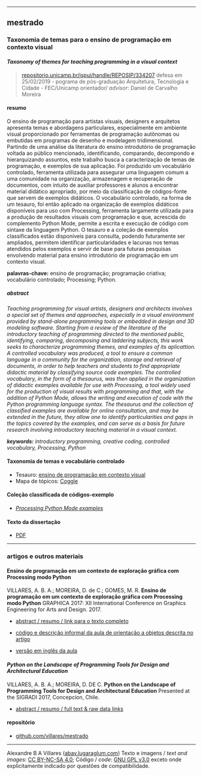 ----

## mestrado

### Taxonomia de temas para o ensino de programação em contexto visual

#### *Taxonomy of themes for teaching programming in a visual context*

>[repositorio.unicamp.br/jspui/handle/REPOSIP/334207](http://repositorio.unicamp.br/jspui/handle/REPOSIP/334207)
> defesa em 25/02/2019 - pograma de pós-graduação Arquitetura, Tecnologia e Cidade - FEC/Unicamp
> orientador/ *advisor*: Daniel de Carvalho Moreira

#### resumo

O ensino de programação para artistas visuais, designers e arquitetos apresenta temas e abordagens particulares, especialmente em ambiente visual proporcionado por ferramentas de programação autônomas ou embutidas em programas de desenho e modelagem tridimensional. Partindo de uma análise da literatura do ensino introdutório de programação voltada ao público mencionado, identificando, comparando, decompondo e hierarquizando assuntos, este trabalho busca a caracterização de temas de programação, e exemplos de sua aplicação. Foi produzido um vocabulário controlado, ferramenta utilizada para assegurar uma linguagem comum a uma comunidade na organização, armazenagem e recuperação de documentos, com intuito de auxiliar professores e alunos a encontrar material didático apropriado, por meio da classificação de códigos-fonte que servem de exemplos didáticos. O vocabulário controlado, na forma de um tesauro, foi então aplicado na organização de exemplos didáticos disponíveis para uso com Processing, ferramenta largamente utilizada para a produção de resultados visuais com programação e que, acrescida do complemento Python Mode, permite a escrita e execução de código com sintaxe da linguagem Python. O tesauro e a coleção de exemplos classificados estão disponíveis para consulta, podendo futuramente ser ampliados, permitem identificar particularidades e lacunas nos temas atendidos pelos exemplos e servir de base para futuras pesquisas envolvendo material para ensino introdutório de programação em um contexto visual.

**palavras-chave:** ensino de programação; programação criativa; vocabulário controlado; Processing; Python.

##### *abstract*

<i>Teaching programming for visual artists, designers and architects involves a special set of themes and approaches, especially in a visual environment provided by stand-alone programming tools or embedded in design and 3D modeling software. Starting from a review of the literature of the introductory teaching of programming directed to the mentioned public, identifying, comparing, decomposing and laddering subjects, this work seeks to characterize programming themes, and examples of its aplicattion. A controlled vocabulary was produced, a tool to ensure a common language in a community for the organization, storage and retrieval of documents, in order to help teachers and students to find appropriate didactic material by classifying source code examples. The controlled vocabulary, in the form of a thesaurus, was then applied in the organization of didactic examples available for use with Processing, a tool widely used for the production of visual results with programming and that, with the addition of  Python Mode, allows the writing and execution of code with the Python programming language syntax. The thesaurus and the collection of classified examples are available for online consultation, and may be extended in the future, they allow one to identify particularities and gaps in the topics covered by the examples, and can serve as a basis for future research involving introductory teaching material in a visual context.</i>

<i>**keywords:** introductory programming, creative coding, controlled vocabulary, Processing, Python</i>

#### Taxonomia de temas e vocabulário controlado

* Tesauro: [ensino de programação em contexto visual](http://www.lugaralgum.com/tematres/vocab/index.php)
* Mapa de tópicos: [Coggle](https://coggle.it/diagram/XCqHK58wsD6Q7T4a/t/ensino-de-programa%C3%A7%C3%A3o-em-contexto-visual)


#### Coleção classificada de códigos-exemplo

* [*Processing Python Mode examples*](http://www.lugaralgum.com/omeka-c/collections/show/1)

#### Texto da dissertação

* [PDF](https://github.com/villares/mestrado/blob/master/assets/Taxonomia_de_temas_para_ensino_de_prog_em_contexto_visual.pdf)

----

### artigos e outros materiais

#### Ensino de programação em um contexto de exploração gráfica com Processing modo Python

VILLARES, A. B. A.; MOREIRA, D. de C.; GOMES, M. R. **Ensino de programação em um contexto de exploração gráfica com Processing modo Python** GRAPHICA 2017: XII International Conference on Graphics Engineering for Arts and Design. 2017.

 * [abstract / resumo / link para o texto completo](https://abav.lugaralgum.com//mestrado/VILLARES_MOREIRA_GOMES_GRAPHICA_2017) 

 * [código e descrição informal da aula de orientação a objetos descrita no artigo](https://abav.lugaralgum.com/mestrado/bandeirinhas/)

 * [versão em inglês da aula](https://medium.com/@villares/object-orientation-with-bandeirinhas-part-1-7-7765ab596d95)

#### *Python on the Landscape of Programming Tools for Design and Architectural Education*

VILLARES, A. B. A.; MOREIRA, D. DE C. **Python on the Landscape of Programming Tools for Design and Architectural Education** Presented at the SIGRADI 2017, Concepcíon, Chile.

* [abstract / resumo / full text & raw data links](https://abav.lugaralgum.com/mestrado/VILLARES_MOREIRA_SIGRADI_2017)

#### repositório

 * [github.com/villares/mestrado](https://github.com/villares/mestrado)

----
Alexandre B A Villares ([abav.lugaraglum.com](https://abav.lugaralgum.com)) Texto e imagens / *text and images*:  [CC BY-NC-SA 4.0](https://creativecommons.org/licenses/by-nc-sa/4.0/); Código / *code*: [GNU GPL v3.0](https://www.gnu.org/licenses/gpl-3.0.en.html) exceto onde explicitamente indicado por questões de compatibilidade.
